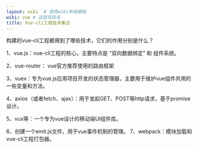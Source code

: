 ```yaml
---
layout: wiki  # 使用wiki布局模板
wiki: vue # 这是项目名
title: Vue-cli工程技术集合
---
```


构建的vue-cli工程都用到了哪些技术，它们的作用分别是什么？ 

1、vue.js：vue-cli工程的核心，主要特点是 “双向数据绑定” 和 组件系统。 

2、vue-router： vue官方推荐使用的路由框架 

3、vuex：专为vue.js应用项目开发的状态管理器，主要用于维护vue组件共用的一些变量和方法。 

4、axios（或者fetch、ajax）：用于发起GET、POST等http请求，基于promise设计。 

5、vux等：一个专为vue设计的移动端UI组件库。 

6、创建一个emit.js文件，用于vue事件机制的管理。 7、webpack：模块加载和vue-cli工程打包器。